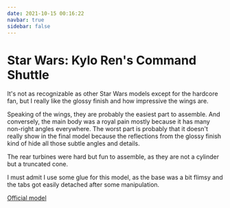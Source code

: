 ```yaml
---
date: 2021-10-15 00:16:22
navbar: true
sidebar: false
---
```


# Star Wars: Kylo Ren's Command Shuttle

It's not as recognizable as other Star Wars models except for the hardcore fan, but I really like the glossy finish and how impressive the wings are.

Speaking of the wings, they are probably the easiest part to assemble. And conversely, the main body was a royal pain mostly because it has many non-right angles everywhere. The worst part is probably that it doesn't really show in the final model because the reflections from the glossy finish kind of hide all those subtle angles and details.

The rear turbines were hard but fun to assemble, as they are not a cylinder but a truncated cone.

I must admit I use some glue for this model, as the base was a bit flimsy and the tabs got easily detached after some manipulation.

[Official model](https://www.metalearth.com/starwars/kylo-rens-command-shuttle)

<Gallery path="star-wars/kylo-ren-command-shuttle" :images="[
    'model_1',
    'model_2',
    'model_3',
    'model_4',
    'detail_1',
    'detail_2',
    'detail_3',
    'detail_4',
    'scale'
]"/>
